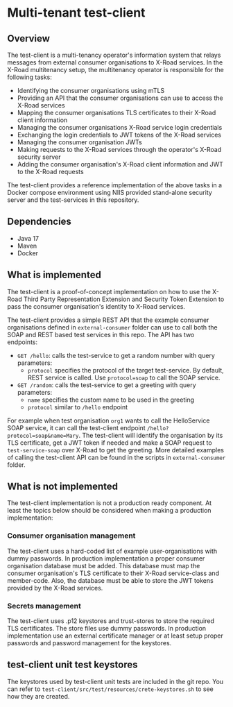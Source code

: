 # Multi-tenant test-client

## Overview

The test-client is a multi-tenancy operator's information system that relays messages from external consumer organisations to X-Road services.
In the X-Road multitenancy setup, the multitenancy operator is responsible for the following tasks:
* Identifying the consumer organisations using mTLS
* Providing an API that the consumer organisations can use to access the X-Road services
* Mapping the consumer organisations TLS certificates to their X-Road client information
* Managing the consumer organisations X-Road service login credentials
* Exchanging the login credentials to JWT tokens of the X-Road services
* Managing the consumer organisation JWTs
* Making requests to the X-Road services through the operator's X-Road security server
* Adding the consumer organisation's X-Road client information and JWT to the X-Road requests

The test-client provides a reference implementation of the above tasks in a Docker compose environment using
NIIS provided stand-alone security server and the test-services in this repository.

## Dependencies
* Java 17
* Maven
* Docker

## What is implemented
The test-client is a proof-of-concept implementation on how to use the X-Road Third Party Representation Extension and
Security Token Extension to pass the consumer organisation's identity to X-Road services.

The test-client provides a simple REST API that the example consumer organisations defined in ``external-consumer`` folder can
use to call both the SOAP and REST based test services in this repo. The API has two endpoints:

* `GET /hello`: calls the test-service to get a random number with query parameters:
  * `protocol` specifies the protocol of the target test-service. By default, REST service is called. Use `protocol=soap` to call the SOAP service.
* `GET /random`: calls the test-service to get a greeting with query parameters: 
  * `name` specifies the custom name to be used in the greeting
  * `protocol` similar to `/hello` endpoint


For example when test organisation ``org1`` wants to call the HelloService SOAP service, it can call the test-client
endpoint ``/hello?protocol=soap&name=Mary``. The test-client will identify the organisation by its TLS certificate, 
get a JWT token if needed and make a SOAP request to `test-service-soap` over X-Road to get the greeting. 
More detailed examples of calling the test-client API can be found in the scripts in ``external-consumer`` folder.


## What is not implemented
The test-client implementation is not a production ready component.
At least the topics below should be considered when making a production implementation:

### Consumer organisation management
The test-client uses a hard-coded list of example user-organisations with dummy passwords. In production implementation 
a proper consumer organisation database must be added. This database must map the consumer organisation's TLS 
certificate to their X-Road service-class and member-code. Also, the database must be able to store the JWT tokens 
provided by the X-Road services.

### Secrets management
The test-client uses .p12 keystores and trust-stores to store the required TLS certificates.
The store files use dummy passwords. In production implementation use an external certificate manager or at least
setup proper passwords and password management for the keystores.


## test-client unit test keystores

The keystores used by test-client unit tests are included in the git repo.
You can refer to ``test-client/src/test/resources/crete-keystores.sh`` to see how they are created.
